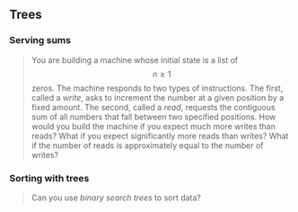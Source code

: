 ## Trees

### Serving sums

> You are building a machine whose initial state is a list of $$n \geq 1$$ zeros. The machine responds to two types of instructions. The first, called a *write*, asks to increment the number at a given position by a fixed amount. The second, called a *read*, requests the contiguous sum of all numbers that fall between two specified positions. How would you build the machine if you expect much more writes than reads? What if you expect significantly more reads than writes? What if the number of reads is approximately equal to the number of writes?


### Sorting with trees

> Can you use *binary search trees* to sort data?
